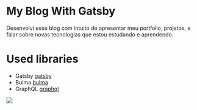 # My Blog With Gatsby

Desenvolvi esse blog com intuito de apresentar meu portfolio, projetos, e falar sobre novas tecnologias que estou estudando e aprendendo.

# Used libraries

- Gatsby [gatsby](https://www.gatsbyjs.org/)
- Bulma [bulma](https://bulma.io/)
- GraphQL [graphql](https://graphql.org/)

![](https://github.com/Seveshy/gif/blob/master/blog.png)


